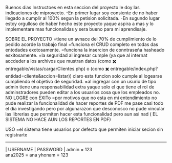 Buenos dias Instructoes en esta seccion del proyecto le doy las indicaciones de miproyecto.
  -En primer lugar soy consiente de no haber llegado a cumplir al 100% segun la petision solicitada.
  -En sugundo lugar estoy orgulloso de haber hecho este proyecto yaque aspira a mas y lo implementare mas funcionalidas y sera bueno para mi aprendisaje.

SOBRE EL PROYECTO
  =tiene un avnace del 70% de cumplimiento de lo pedido acorde la trabajo final
  =funciona el CRUD completo en todas das entodades exotosamente.
  =funciona la insercion de conntraseña hasheado esxitosamente.
  =la seguridad al ingresar cumple (ya que al internat accdeder a los archivos que mustran datos (como ✖️ entregable/vistas/cargarClientes.php) o (como ✖️ entregable/index.php?entidad=cliente&accion=listar))
   claro esta funcion solo cumple al logearse cumpliendo el objetivo de seguridad.
  =al ingregar con un usurio de tipo admin tiene una responsabilidad extra yaque solo el que tiene el rol de adminstradores pueden editar a los usuarios
   cosa que los empleados no.
NO LOGRE con EXITo
 =por motivos que no esta en mi entendimiento no pude realizar la funcionalidad de hacer reportes de PDF
  me pase casi todo el dia investigando pero por algunarazon que desconosco no pude vincular las librerias 
  que permiten hacer esta funcionalidad pero aun asi nad (  EL SISTEMA NO HACE AUN LOS REPORTES EN PDF)

USO
   =el sistema tiene usuarios por defecto que permiten iniciar secion sin registrarte
   ____________________
  | USERNAME | PASSWORD |
   admin    = 123       
   ana2025  = ana
   yhonam   = 123
